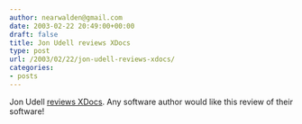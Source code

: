 ```yaml
---
author: nearwalden@gmail.com
date: 2003-02-22 20:49:00+00:00
draft: false
title: Jon Udell reviews XDocs
type: post
url: /2003/02/22/jon-udell-reviews-xdocs/
categories:
- posts
---
```


Jon Udell [reviews XDocs](//weblog.infoworld.com/udell/2003/02/21.html#a615').   Any software author would like this review of their software!



